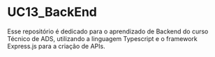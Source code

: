 # UC13_BackEnd

Esse repositório é dedicado para o aprendizado de Backend do curso Técnico de ADS, utilizando a linguagem Typescript e o framework Express.js para a criação de APIs.
